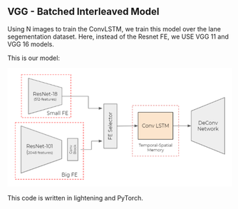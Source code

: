 ## VGG - Batched Interleaved Model

Using N images to train the ConvLSTM, we train this model over the lane segementation dataset.
Here, instead of the Resnet FE, we USE VGG 11 and VGG 16 models.

This is our model:

<p align="center">
  <img width="600" src="../extras/trainingpipeline.png">
</p>

This code is written in lightening and PyTorch.
